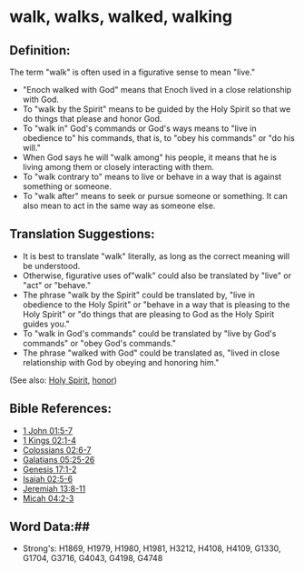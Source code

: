 # walk, walks, walked, walking #

## Definition: ##

The term "walk" is often used in a figurative sense to mean "live."

* "Enoch walked with God" means that Enoch lived in a close relationship with God.
* To "walk by the Spirit" means to be guided by the Holy Spirit so that we do things that please and honor God.
* To "walk in" God's commands or God's ways means to "live in obedience to" his commands, that is, to "obey his commands" or "do his will."
* When God says he will "walk among" his people, it means that he is living among them or closely interacting with them.
* To "walk contrary to" means to live or behave in a way that is against something or someone.
* To "walk after" means to seek or pursue someone or something. It can also mean to act in the same way as someone else.

## Translation Suggestions: ##

* It is best to translate "walk" literally, as long as the correct meaning will be understood.
* Otherwise, figurative uses of"walk" could also be translated by "live" or "act" or "behave."
* The phrase "walk by the Spirit" could be translated by, "live in obedience to the Holy Spirit" or "behave in a way that is pleasing to the Holy Spirit" or "do things that are pleasing to God as the Holy Spirit guides you."
* To "walk in God's commands" could be translated by "live by God's commands" or "obey God's commands."
* The phrase "walked with God" could be translated as, "lived in close relationship with God by obeying and honoring him."

(See also: [Holy Spirit](../kt/holyspirit.md), [honor](../other/honor.md))

## Bible References: ##

* [1 John 01:5-7](rc://en/tn/help/1jn/01/05)
* [1 Kings 02:1-4](rc://en/tn/help/1ki/02/01)
* [Colossians 02:6-7](rc://en/tn/help/col/02/06)
* [Galatians 05:25-26](rc://en/tn/help/gal/05/25)
* [Genesis 17:1-2](rc://en/tn/help/gen/17/01)
* [Isaiah 02:5-6](rc://en/tn/help/isa/02/05)
* [Jeremiah 13:8-11](rc://en/tn/help/jer/13/08)
* [Micah 04:2-3](rc://en/tn/help/mic/04/02)

## Word Data:##

* Strong's: H1869, H1979, H1980, H1981, H3212, H4108, H4109, G1330, G1704, G3716, G4043, G4198, G4748

